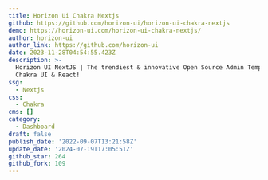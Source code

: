 ```yaml
---
title: Horizon Ui Chakra Nextjs
github: https://github.com/horizon-ui/horizon-ui-chakra-nextjs
demo: https://horizon-ui.com/horizon-ui-chakra-nextjs/
author: horizon-ui
author_link: https://github.com/horizon-ui
date: 2023-11-28T04:54:55.423Z
description: >-
  Horizon UI NextJS | The trendiest & innovative Open Source Admin Template for
  Chakra UI & React!
ssg:
  - Nextjs
css:
  - Chakra
cms: []
category:
  - Dashboard
draft: false
publish_date: '2022-09-07T13:21:58Z'
update_date: '2024-07-19T17:05:51Z'
github_star: 264
github_fork: 109
---
```

